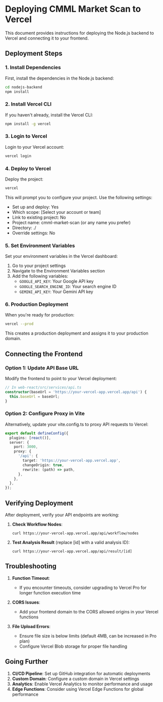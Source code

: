 # Deploying CMML Market Scan to Vercel

This document provides instructions for deploying the Node.js backend to Vercel and connecting it to your frontend.

## Deployment Steps

### 1. Install Dependencies

First, install the dependencies in the Node.js backend:

```bash
cd nodejs-backend
npm install
```

### 2. Install Vercel CLI

If you haven't already, install the Vercel CLI:

```bash
npm install -g vercel
```

### 3. Login to Vercel

Login to your Vercel account:

```bash
vercel login
```

### 4. Deploy to Vercel

Deploy the project:

```bash
vercel
```

This will prompt you to configure your project. Use the following settings:
- Set up and deploy: Yes
- Which scope: [Select your account or team]
- Link to existing project: No
- Project name: cmml-market-scan (or any name you prefer)
- Directory: ./
- Override settings: No

### 5. Set Environment Variables

Set your environment variables in the Vercel dashboard:
1. Go to your project settings
2. Navigate to the Environment Variables section
3. Add the following variables:
   - `GOOGLE_API_KEY`: Your Google API key
   - `GOOGLE_SEARCH_ENGINE_ID`: Your search engine ID
   - `GEMINI_API_KEY`: Your Gemini API key

### 6. Production Deployment

When you're ready for production:

```bash
vercel --prod
```

This creates a production deployment and assigns it to your production domain.

## Connecting the Frontend

### Option 1: Update API Base URL

Modify the frontend to point to your Vercel deployment:

```typescript
// In web-react/src/services/api.ts
constructor(baseUrl = 'https://your-vercel-app.vercel.app/api') {
  this.baseUrl = baseUrl;
}
```

### Option 2: Configure Proxy in Vite

Alternatively, update your vite.config.ts to proxy API requests to Vercel:

```typescript
export default defineConfig({
  plugins: [react()],
  server: {
    port: 3000,
    proxy: {
      '/api': {
        target: 'https://your-vercel-app.vercel.app',
        changeOrigin: true,
        rewrite: (path) => path,
      },
    },
  },
});
```

## Verifying Deployment

After deployment, verify your API endpoints are working:

1. **Check Workflow Nodes**:
   ```
   curl https://your-vercel-app.vercel.app/api/workflow/nodes
   ```

2. **Test Analysis Result** (replace [id] with a valid analysis ID):
   ```
   curl https://your-vercel-app.vercel.app/api/result/[id]
   ```

## Troubleshooting

1. **Function Timeout**:
   - If you encounter timeouts, consider upgrading to Vercel Pro for longer function execution time

2. **CORS Issues**:
   - Add your frontend domain to the CORS allowed origins in your Vercel functions

3. **File Upload Errors**:
   - Ensure file size is below limits (default 4MB, can be increased in Pro plan)
   - Configure Vercel Blob storage for proper file handling

## Going Further

1. **CI/CD Pipeline**: Set up GitHub integration for automatic deployments
2. **Custom Domain**: Configure a custom domain in Vercel settings
3. **Analytics**: Enable Vercel Analytics to monitor performance and usage
4. **Edge Functions**: Consider using Vercel Edge Functions for global performance
